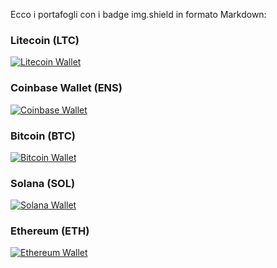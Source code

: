 Ecco i portafogli con i badge img.shield in formato Markdown:

### Litecoin (LTC)
[![Litecoin Wallet](https://img.shields.io/badge/LTC-ltc1qdl63e0nt23xq0d0jkkql0qjladsc3d2qev05h8-blue)](litecoin:ltc1qdl63e0nt23xq0d0jkkql0qjladsc3d2qev05h8)

### Coinbase Wallet (ENS)
[![Coinbase Wallet](https://img.shields.io/badge/Coinbase-lightyagami28.cb.id-green)](https://www.coinbase.com/)

### Bitcoin (BTC)
[![Bitcoin Wallet](https://img.shields.io/badge/BTC-bc1qhvzd855mk35wxly0mcqhz9zdndfkvj705pvl2g-orange)](bitcoin:bc1qhvzd855mk35wxly0mcqhz9zdndfkvj705pvl2g)

### Solana (SOL)
[![Solana Wallet](https://img.shields.io/badge/Solana-8EQve9d9hLT73pGtuQocjcN7JsfNVpxAEESpPVdfQG5R-blueviolet)](solana:8EQve9d9hLT73pGtuQocjcN7JsfNVpxAEESpPVdfQG5R)

### Ethereum (ETH)
[![Ethereum Wallet](https://img.shields.io/badge/ETH-0xF2faA7413C64A97d01f666D52Ebcd21Dcac24022-blue)](ethereum:0xF2faA7413C64A97d01f666D52Ebcd21Dcac24022)
